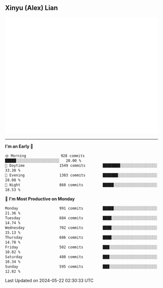 ## Xinyu (Alex) Lian

!["Alex"](metrics-main.svg)

---
<!--START_SECTION:waka-->
**I'm an Early 🐤** 

```text
🌞 Morning                928 commits         █████░░░░░░░░░░░░░░░░░░░░   20.00 % 
🌆 Daytime                1549 commits        ████████░░░░░░░░░░░░░░░░░   33.38 % 
🌃 Evening                1303 commits        ███████░░░░░░░░░░░░░░░░░░   28.08 % 
🌙 Night                  860 commits         █████░░░░░░░░░░░░░░░░░░░░   18.53 % 
```
📅 **I'm Most Productive on Monday** 

```text
Monday                   991 commits         █████░░░░░░░░░░░░░░░░░░░░   21.36 % 
Tuesday                  684 commits         ████░░░░░░░░░░░░░░░░░░░░░   14.74 % 
Wednesday                702 commits         ████░░░░░░░░░░░░░░░░░░░░░   15.13 % 
Thursday                 686 commits         ████░░░░░░░░░░░░░░░░░░░░░   14.78 % 
Friday                   502 commits         ███░░░░░░░░░░░░░░░░░░░░░░   10.82 % 
Saturday                 480 commits         ███░░░░░░░░░░░░░░░░░░░░░░   10.34 % 
Sunday                   595 commits         ███░░░░░░░░░░░░░░░░░░░░░░   12.82 % 
```



 Last Updated on 2024-05-22 02:30:33 UTC
<!--END_SECTION:waka-->
